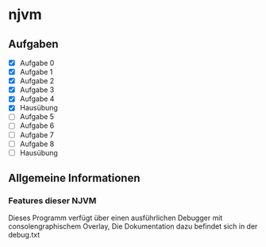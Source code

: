 # njvm

## Aufgaben

- [x] Aufgabe 0
- [x] Aufgabe 1
- [x] Aufgabe 2
- [x] Aufgabe 3
- [x] Aufgabe 4
- [x] Hausübung
- [ ] Aufgabe 5
- [ ] Aufgabe 6
- [ ] Aufgabe 7
- [ ] Aufgabe 8
- [ ] Hausübung

## Allgemeine Informationen

### Features dieser NJVM

Dieses Programm verfügt über einen ausführlichen Debugger mit consolengraphischem Overlay,
Die Dokumentation dazu befindet sich in der debug.txt
